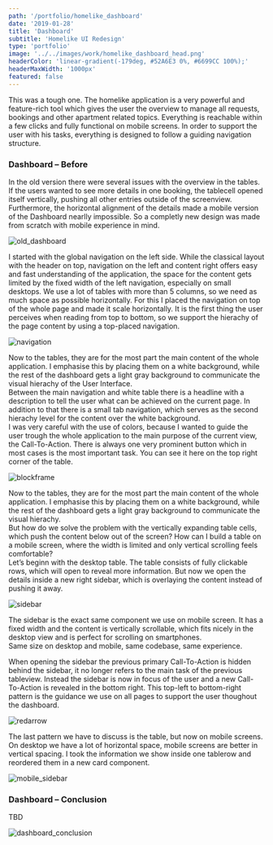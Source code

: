 ```yaml
---
path: '/portfolio/homelike_dashboard'
date: '2019-01-28'
title: 'Dashboard'
subtitle: 'Homelike UI Redesign'
type: 'portfolio'
image: '../../images/work/homelike_dashboard_head.png'
headerColor: 'linear-gradient(-179deg, #52A6E3 0%, #6699CC 100%);'
headerMaxWidth: '1000px'
featured: false
---
```


This was a tough one. The homelike application is a very powerful and feature-rich tool which gives the user the overview to manage all requests, bookings and other apartment related topics. Everything is reachable within a few clicks and fully functional on mobile screens. In order to support the user with his tasks, everything is designed to follow a guiding navigation structure.

### Dashboard – Before

In the old version there were several issues with the overview in the tables. If the users wanted to see more details in one booking, the tablecell opened itself vertically, pushing all other entries outside of the screenview. Furthermore, the horizontal alignment of the details made a mobile version of the Dashboard nearlly impossible. So a completly new design was made from scratch with mobile experience in mind.

![old_dashboard](../../images/work/old_4.jpg)

I started with the global navigation on the left side. While the classical layout with the header on top, navigation on the left and content right offers easy and fast understanding of the application, the space for the content gets limited by the fixed width of the left navigation, especially on small desktops. We use a lot of tables with more than 5 columns, so we need as much space as possible horizontally. For this I placed the navigation on top of the whole page and made it scale horizontally. It is the first thing the user perceives when reading from top to bottom, so we support the hierachy of the page content by using a top-placed navigation.

![navigation](../../images/work/new_navigation.png)

Now to the tables, they are for the most part the main content of the whole application. I emphasise this by placing them on a white background, while the rest of the dashboard gets a light gray background to communicate the visual hierachy of the User Interface.<br>
Between the main navigation and white table there is a headline with a description to tell the user what can be achieved on the current page. In addition to that there is a small tab navigation, which serves as the second hierachy level for the content over the white background.<br>
I was very careful with the use of colors, because I wanted to guide the user trough the whole application to the main purpose of the current view, the Call-To-Action. There is always one very prominent button which in most cases is the most important task. You can see it here on the top right corner of the table.

![blockframe](../../images/work/dashboard_blockframe.png)

Now to the tables, they are for the most part the main content of the whole application. I emphasise this by placing them on a white background, while the rest of the dashboard gets a light gray background to communicate the visual hierachy.<br>
But how do we solve the problem with the vertically expanding table cells, which push the content below out of the screen? How can I build a table on a mobile screen, where the width is limited and only vertical scrolling feels comfortable?<br>
Let’s beginn with the desktop table. The table consists of fully clickable rows, which will open to reveal more information. But now we open the details inside a new right sidebar, which is overlaying the content instead of pushing it away.

![sidebar](../../images/work/dashboard_sidebar.png)

The sidebar is the exact same component we use on mobile screen. It has a fixed width and the content is vertically scrollable, which fits nicely in the desktop view and is perfect for scrolling on smartphones.<br>
Same size on desktop and mobile, same codebase, same experience.

When opening the sidebar the previous primary Call-To-Action is hidden behind the sidebar, it no longer refers to the main task of the previous tableview. Instead the sidebar is now in focus of the user and a new Call-To-Action is revealed in the bottom right. This top-left to bottom-right pattern is the guidance we use on all pages to support the user thoughout the dashboard.  

![redarrow](../../images/work/dashboard_redarrow.png)

The last pattern we have to discuss is the table, but now on mobile screens. On desktop we have a lot of horizontal space, mobile screens are better in vertical spacing. I took the information we show inside one tablerow and reordered them in a new card component.

![mobile_sidebar](../../images/work/mobile_sidebar.png)

### Dashboard – Conclusion

TBD

![dashboard_conclusion](../../images/work/dashboard_conclusion.png)